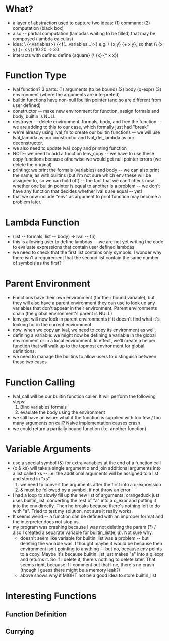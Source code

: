 # What?
* a layer of abstraction used to capture two ideas: (1) command; (2) computation (black box)
* also -- partial computation (lambdas waiting to be filled) that may be composed (lambda calculus)
* idea: \ {\<variables>} {\<f(...variables...)>} e.g. \ {x y} {+ x y}, so that (\ {x y} {+ x y}) 10 20 => 30
* interacts with define: define {square} (\ {x} {* x x})
# Function Type
* lval function? 3 parts: (1) arguments (to be bound) (2) body (q-expr) (3) environment (where the arguments are interpreted)
* builtin functions have non-null lbuiltin pointer (and so are different from user defined)
* constructor -- make new environment for function, assign formals and body, builtin is NULL
* destroyer -- delete environment, formals, body, and free the function -- we are adding to this to our case, which formally just had "break"
* we're already using lval_fn to create our builtin functions -- we will use lval_lambda as our constructor and lval_del_lambda as our deconstructor.
* we also need to update lval_copy and printing function
* NOTE: we need to add a function lenv_copy -- we have to use these copy functions because otherwise we would get null pointer errors (we delete the original)
* printing: we print the formals (variables) and body -- we can also print the name, as with builtins (but I'm not sure which env these will be assigned to, so we can hold off) -- the fact that we can't check now whether one builtin pointer is equal to another is a problem -- we don't have any function that decides whether lval's are equal -- yet!
* that we now include "env" as argument to print function may become a problem later.
# Lambda Function
* (list -- formals, list -- body) => lval -- fn)
* this is allowing user to define lambdas -- we are not yet writing the code to evaluate expressions that contain user defined lambdas
* we need to check that the first list contains only symbols.  I wonder why there isn't a requirement that the second list contain the same number of symbols as the first?
# Parent Environment
* Functions have their own environment (for their bound variable), but they will also have a parent environment they can use to look up any variables that don't appear in their environment.  Parent environments chain (the global environment's parent is NULL)
* lenv_get will now look in parent environments if it doesn't find what it's looking for in the current environment.
* now, when we copy an lval, we need to copy its environment as well.
* defining a variable: we might now be defining a variable in the global environment or in a local environment.  In effect, we'll create a helper function that will walk up to the topmost environment for global definitions.
* we need to manage the builtins to allow users to distinguish between these two cases
# Function Calling
* lval_call will be our builtin function caller. It will perform the following steps:
  1. Bind variables formals
  2. evaulate the body using the environment
* we still have an issue: what if the function is supplied with too few / too many arguments on call?  Naive implementation causes crash
* we could return a partially bound function (i.e. another function)
# Variable Arguments
* use a special symbol (&) for extra variables at the end of a function call
* {x & xs} will take a single argument x and join additional arguments into a list called xs -- i.e. the additional arguments will be assigned to a list and stored in "xs"
  1. we need to convert the arguments after the first into a q-expression
  2. & must be followed by a symbol, if not throw an error
* I had a loop to slowly fill up the new list of arguments; orangeduck just uses builtin_list, converting the rest of "a" into a q_expr and putting it into the env directly.  Then he breaks because there's nothing left to do with "a".  Tried to test my solution, not sure it really works.
* It seems weird -- a function can be defined with an improper format and the interpreter does not stop us.
* my program was crashing because I was not deleting the param (?) / also I created a separate variable for builtin_list(e, a).  Not sure why.
  * doesn't seem like variable for builtin_list was a problem -- but deleting the variable was.  I thought maybe it would be because then environment isn't pointing to anything -- but no, because env points to a copy.  Maybe it's because builtin_list just makes "a" into a q_expr and returns it.  So if I delete it, there's nothing to delete later. That seems right, because if I comment out that line, there's no crash (though i guess there might be a memory leak?)
  * above shows why it MIGHT not be a good idea to store builtin_list
# Interesting Functions
## Function Definition
## Currying